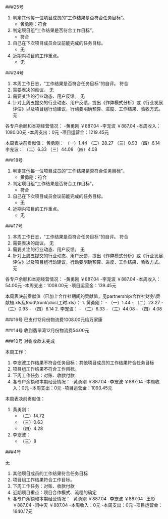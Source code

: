###25号
1. 判定其他每一位项目成员的“工作结果是否符合任务目标”。
    - 黄勇刚：符合
2. 判定项目组“工作结果是否符合工作目标”。
    - 符合 
3. 自己在下次项目成员会议前能完成的任务目标。
    - 无
4. 近期内项目的工作重点。
    - 无


###24号
1. 本周工作日志，“工作结果是否符合任务目标”的自评。 符合
2. 需要表决的动议。 无
3. 需要关注的行业动态、用户反馈。 无
4. 针对上周五提交的行业动态、用户反馈，提出《作弊模式分析》或《行业发展评估》以及项目组行动建议，行动要明确预算、进度、工作结果、验收方式。 无

各专户余额和本期经营情况：
-黄勇刚 ￥887.04
-李宠波 ￥887.04
-本周收入：1080.00元
-本周支出：0元
-项目运营金：1219.45元

本周表决前贡献值：
    黄勇刚：
        （一）1.44
        （二）28.27
        （三）0.93
        （四）6.14
    李宠波：
        （二）6.33
        （三）44.08
        （四）4.08

###18号
1. 判定其他每一位项目成员的“工作结果是否符合任务目标”。
    - 黄勇刚：符合
2. 判定项目组“工作结果是否符合工作目标”。
    - 符合 
3. 自己在下次项目成员会议前能完成的任务目标。
    - 无
4. 近期内项目的工作重点。
    - 无



###17号
1. 本周工作日志，“工作结果是否符合任务目标”的自评。 符合
2. 需要表决的动议。 无
3. 需要关注的行业动态、用户反馈。 无
4. 针对上周五提交的行业动态、用户反馈，提出《作弊模式分析》或《行业发展评估》以及项目组行动建议，行动要明确预算、进度、工作结果、验收方式。 无

各专户余额和本期经营情况：
-黄勇刚 ￥887.04
-李宠波 ￥887.04
-本周收入：54.00元
-本周支出：1008.00元
-项目运营金：139.45元

本周表决前贡献值（已加上合作社期间的贡献值，见partnership\合作社财务\贡献植.xls及food\trunk\doc\工时.xls）：
	1. 黄勇刚：
		- （一）1.44
		- （二）23.27
		- （三）0.93
		- （四）6.14
	2. 李宠波：
		- （二）6.33
		- （三）44.08
		- （四）4.08

###16号
已支付12月份物流费1008.00元给万家康


###14号
收到翡翠湾12月份物流费54.00元

###10号
对帐收款未完成

本周工作：

1. 李宠波工作结果不符合任务目标；其他项目成员的工作结果符合任务目标
2. 项目组工作结果不符合工作目标。
3. 下周工作任务：对账、收款付款
4. 各专户余额和本期经营情况：
-黄勇刚 ￥887.04
-李宠波 ￥887.04
-本周收入：0元
-本周支出：0元
-项目运营金：1093.45元

本周表决前贡献值：
1. 黄勇刚：
	- （二）14.72
	- （三）0.63
	- （四）4.28
2. 李宠波：
	- （三）8


###4号

无


1. 其他项目成员的工作结果符合任务目标
2. 项目组工作结果符合工作目标。
3. 下周工作任务：对账、收款付款
4. 近期项目重点：项目合作模式、流程的确定
5. 各专户余额和本期经营情况：
-黄勇刚 ￥887.04
-李宠波 ￥887.04
-王彤 ￥887.04
-闫中天 ￥887.04
-本周收入：0元
-本周支出：0元
-项目运营金：1640.17元
